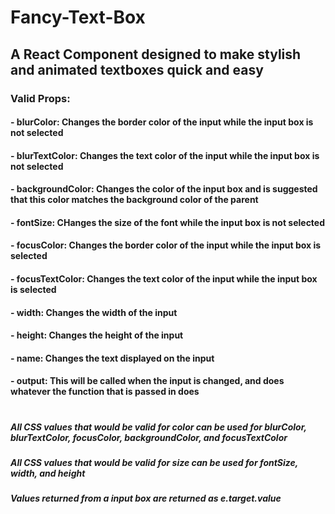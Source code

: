 # Fancy-Text-Box
## A React Component designed to make stylish and animated textboxes quick and easy

### Valid Props: 

#### - blurColor: Changes the border color of the input while the input box is not selected
#### - blurTextColor: Changes the text color of the input while the input box is not selected
#### - backgroundColor: Changes the color of the input box and is suggested that this color matches the background color of the parent
#### - fontSize: CHanges the size of the font while the input box is not selected
#### - focusColor: Changes the border color of the input while the input box is selected
#### - focusTextColor: Changes the text color of the input while the input box is selected
#### - width: Changes the width of the input
#### - height: Changes the height of the input
#### - name: Changes the text displayed on the input
#### - output: This will be called when the input is changed, and does whatever the function that is passed in does
#
##### All CSS values that would be valid for color can be used for blurColor, blurTextColor, focusColor, backgroundColor, and focusTextColor
##### All CSS values that would be valid for size can be used for fontSize, width, and height
##### Values returned from a input box are returned as e.target.value
